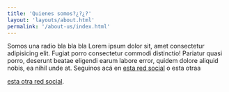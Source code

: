 ```yaml
---
title: 'Quienes somos?¿?¿?'
layout: 'layouts/about.html'
permalink: '/about-us/index.html'
---
```


Somos una radio bla bla bla Lorem ipsum dolor sit, amet consectetur adipisicing elit. Fugiat porro consectetur commodi distinctio! Pariatur quasi porro, deserunt beatae eligendi earum labore error, quidem dolore aliquid nobis, ea nihil unde at. Seguinos acá en [esta red social](https://unaredsocial.com.ar/acuerdo-ambiental) o esta otraa

[esta otra red social](https://otraredsocial.com.ar/acuerdo-ambiental).
